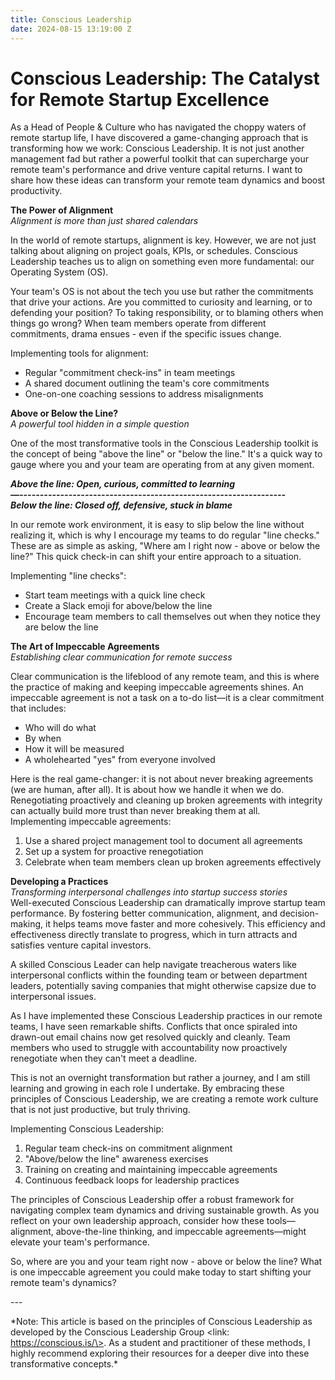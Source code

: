 ```yaml
---
title: Conscious Leadership
date: 2024-08-15 13:19:00 Z
---
```


# Conscious Leadership: The Catalyst for Remote Startup Excellence

As a Head of People & Culture who has navigated the choppy waters of remote startup life, I have discovered a game-changing approach that is transforming how we work: Conscious Leadership. It is not just another management fad but rather a powerful toolkit that can supercharge your remote team's performance and drive venture capital returns. I want to share how these ideas can transform your remote team dynamics and boost productivity.

**The Power of Alignment**  
*Alignment is more than just shared calendars*

In the world of remote startups, alignment is key. However, we are not just talking about aligning on project goals, KPIs, or schedules. Conscious Leadership teaches us to align on something even more fundamental: our Operating System (OS).

Your team's OS is not about the tech you use but rather the commitments that drive your actions. Are you committed to curiosity and learning, or to defending your position? To taking responsibility, or to blaming others when things go wrong? When team members operate from different commitments, drama ensues \- even if the specific issues change.

Implementing tools for alignment:

* Regular "commitment check-ins" in team meetings  
* A shared document outlining the team's core commitments  
* One-on-one coaching sessions to address misalignments

**Above or Below the Line?**  
*A powerful tool hidden in a simple question*

One of the most transformative tools in the Conscious Leadership toolkit is the concept of being "above the line" or "below the line." It's a quick way to gauge where you and your team are operating from at any given moment.

***Above the line: Open, curious, committed to learning***  
***—-----------------------------------------------------------------***  
***Below the line: Closed off, defensive, stuck in blame***

In our remote work environment, it is easy to slip below the line without realizing it, which is why I encourage my teams to do regular "line checks." These are as simple as asking, "Where am I right now \- above or below the line?" This quick check-in can shift your entire approach to a situation.

Implementing "line checks":

* Start team meetings with a quick line check  
* Create a Slack emoji for above/below the line  
* Encourage team members to call themselves out when they notice they are below the line

**The Art of Impeccable Agreements**  
*Establishing clear communication for remote success*

Clear communication is the lifeblood of any remote team, and this is where the practice of making and keeping impeccable agreements shines. An impeccable agreement is not a task on a to-do list—it is a clear commitment that includes:

* Who will do what  
* By when  
* How it will be measured  
* A wholehearted "yes" from everyone involved

Here is the real game-changer: it is not about never breaking agreements (we are human, after all). It is about how we handle it when we do. Renegotiating proactively and cleaning up broken agreements with integrity can actually build more trust than never breaking them at all.  
Implementing impeccable agreements:

1. Use a shared project management tool to document all agreements  
2. Set up a system for proactive renegotiation  
3. Celebrate when team members clean up broken agreements effectively

**Developing a Practices**  
*Transforming interpersonal challenges into startup success stories*  
Well-executed Conscious Leadership can dramatically improve startup team performance. By fostering better communication, alignment, and decision-making, it helps teams move faster and more cohesively. This efficiency and effectiveness directly translate to progress, which in turn attracts and satisfies venture capital investors.

A skilled Conscious Leader can help navigate treacherous waters like interpersonal conflicts within the founding team or between department leaders, potentially saving companies that might otherwise capsize due to interpersonal issues.

As I have implemented these Conscious Leadership practices in our remote teams, I have seen remarkable shifts. Conflicts that once spiraled into drawn-out email chains now get resolved quickly and cleanly. Team members who used to struggle with accountability now proactively renegotiate when they can't meet a deadline.

This is not an overnight transformation but rather a journey, and I am still learning and growing in each role I undertake. By embracing these principles of Conscious Leadership, we are creating a remote work culture that is not just productive, but truly thriving.

Implementing Conscious Leadership:

1. Regular team check-ins on commitment alignment  
2. "Above/below the line" awareness exercises  
3. Training on creating and maintaining impeccable agreements  
4. Continuous feedback loops for leadership practices

The principles of Conscious Leadership offer a robust framework for navigating complex team dynamics and driving sustainable growth. As you reflect on your own leadership approach, consider how these tools—alignment, above-the-line thinking, and impeccable agreements—might elevate your team's performance.

So, where are you and your team right now \- above or below the line? What is one impeccable agreement you could make today to start shifting your remote team's dynamics?

\---

\*Note: This article is based on the principles of Conscious Leadership as developed by the Conscious Leadership Group \<link: https://conscious.is/\>. As a student and practitioner of these methods, I highly recommend exploring their resources for a deeper dive into these transformative concepts.\*
